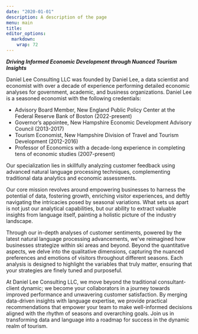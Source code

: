 ```yaml
---
date: "2020-01-01"
description: A description of the page
menu: main
title: 
editor_options: 
  markdown: 
    wrap: 72
---
```


***Driving Informed Economic Development through Nuanced Tourism Insights***

Daniel Lee Consulting LLC was founded by Daniel Lee, a data scientist and economist with over a decade of experience performing detailed economic analyses for government, academic, and business organizations. Daniel Lee is a seasoned economist with the following credentials:

* Advisory Board Member, New England Public Policy Center at the Federal Reserve Bank of Boston (2022-present)
* Governor’s appointee, New Hampshire Economic Development Advisory Council (2013-2017)
* Tourism Economist, New Hampshire Division of Travel and Tourism Development (2012-2016)
* Professor of Economics with a decade-long experience in completing tens of economic studies (2007-present)
 

Our specialization lies in skillfully analyzing customer feedback using advanced natural language processing techniques, complementing traditional data analytics and economic assessments.

Our core mission revolves around empowering businesses to harness the potential of data, fostering growth, enriching visitor experiences, and deftly navigating the intricacies posed by seasonal variations. What sets us apart is not just our analytical capabilities, but our ability to extract valuable insights from language itself, painting a holistic picture of the industry landscape.

Through our in-depth analyses of customer sentiments, powered by the latest natural language processing advancements, we've reimagined how businesses strategize within ski areas and beyond. Beyond the quantitative aspects, we delve into the qualitative dimensions, capturing the nuanced preferences and emotions of visitors throughout different seasons. Each analysis is designed to highlight the variables that truly matter, ensuring that your strategies are finely tuned and purposeful.

At Daniel Lee Consulting LLC, we move beyond the traditional consultant-client dynamic; we become your collaborators in a journey towards improved performance and unwavering customer satisfaction. By merging data-driven insights with language expertise, we provide practical recommendations that empower your team to make well-informed decisions aligned with the rhythm of seasons and overarching goals. Join us in transforming data and language into a roadmap for success in the dynamic realm of tourism.